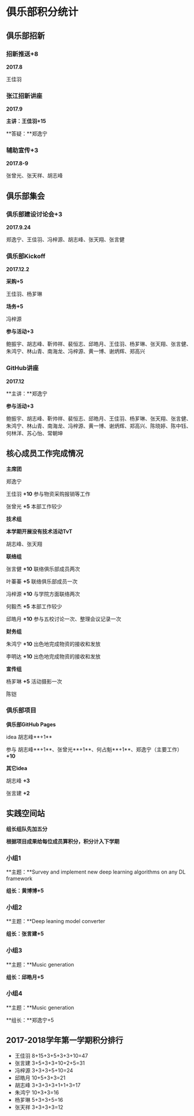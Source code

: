 # 俱乐部积分统计



## 俱乐部招新

### 招新推送+8

**2017.8**

王佳羽

### 张江招新讲座

**2017.9**

**主讲：**王佳羽**+15**

**答疑：**郑逸宁

### 辅助宣传+3

**2017.8-9**

张曾光、张天祥、胡志峰





## 俱乐部集会

### 俱乐部建设讨论会+3

**2017.9.24**

郑逸宁、王佳羽、冯梓源、胡志峰、张天翔、张言健



### 俱乐部Kickoff

**2017.12.2**

**采购+5**

王佳羽、杨芗琳

**场务+5**

冯梓源

**参与活动+3**

鲍振宇、胡志峰、靳帅祥、裴恒志、邱皓月、王佳羽、杨芗琳、张天翔、张言健、朱鸿宁、林山青、南海龙、冯梓源、黄一博、谢炳辉、郑高兴



### GitHub讲座

**2017.12**

**主讲：**郑逸宁

**参与活动+3**

鲍振宇、胡志峰、靳帅祥、裴恒志、邱皓月、王佳羽、杨芗琳、张天翔、张言健、朱鸿宁、林山青、南海龙、冯梓源、黄一博、谢炳辉、郑高兴、陈晓婷、陈中钰、何林洋、苏心怡、常朝坤



## 核心成员工作完成情况

**主席团**	

郑逸宁	

王佳羽 	**+10**	参与物资采购报销等工作

张曾光	**+5**	本部工作较少	

**技术组**

**本学期开展没有技术活动TvT**

胡志峰、张天翔 

**联络组**

张言健	**+10**  联络俱乐部成员两次

叶蓁蓁	**+5**	联络俱乐部成员一次

冯梓源	**+10**	与学院方面联络两次

何毅杰	**+5**  本部工作较少	

邱皓月	**+10**	参与五校讨论一次、整理会议记录一次

**财务组**

朱鸿宁	**+10**	出色地完成物资的接收和发放

李明达	**+10**	出色地完成物资的接收和发放

**宣传组**

杨芗琳	**+5**	活动摄影一次

陈铠



### 俱乐部项目

**俱乐部GitHub Pages**

idea	胡志峰**+1**

参与	胡志峰**+1**、张曾光**+1**、何占魁**+1**、郑逸宁（主要工作）**+10**

**其它idea**

胡志峰 **+3**

张言建 **+2**



## 实践空间站

**组长组队先加五分**

**根据项目成果给每位成员算积分，积分计入下学期**

### 小组1

**主题：**Survey and implement new deep learning algorithms on any DL framework

**组长：**黄博博**+5**

### 小组2

**主题：**Deep leaning model converter

**组长：**张言建**+5**

### 小组3

**主题：**Music generation

**组长：**邱皓月**+5**

### 小组4

**主题：**Music generation

**组长：**郑逸宁+5





## 2017-2018学年第一学期积分排行

+ 王佳羽 8+15+3+5+3+3+10=47
+ 张言建 3+5+3+3+10+2+5=31
+ 冯梓源 3+3+3+5+10=24
+ 邱皓月 10+5+3+3=21
+ 胡志峰 3+3+3+3+1+1+3=17
+ 朱鸿宁 10+3+3=16
+ 杨芗琳 5+3+3+5=16
+ 张天祥 3+3+3+3=12